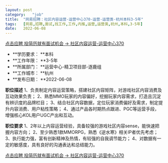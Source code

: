 ```yaml
---
layout:	post
category:	"job"
title:	"网易招聘：社区内容运营-运营中心370-运营-运营类-杭州本科3-5年"
tags:	[网易,招聘,面试,找工作,工作,内推,运营,运营类,杭州,本科,3-5年]
date:	2022-06-08
---
```


[点击应聘 投简历就有面试机会 -> 社区内容运营-运营中心370](http://mobile.bole.netease.com/bole/boleDetail?id=40739&employeeId=346f03c3cda5f04c&key=all)



- **学历要求： **本科
- **工作年限： **3-5年
- **所属部门： **运营中心-精卫项目部-逐鹿组
- **工作城市： **杭州
- **发布日期： **2022-06-08



**职位描述**
1、负责制定内容运营策略，搭建社区内容矩阵，对游戏社区内容消费及互动效果负责；
2、熟悉MMO玩家的内容偏好，挖掘玩家内容需求，打造且沉淀有辨识度的品牌栏目；
3、结合社区内容数据，定位玩家消费偏好及需求，制定提升内容消费、用户粘性策略；
4、通过产品各时期热点跟进、PGC等运营手段，增强核心KOL用户UGC产出和互动。



**职位要求**
1、2年以上内容运营经验，具备较强的游戏社区内容sense，能快速把握内容方向；
2、至少熟悉1款MMORPG，熟悉《逆水寒》相关IP者优先考虑；
3、执行能力强，富有创新精神及热情，有较强的自我调节能力；
4、对数据有一定的敏感度，具有良好的沟通表达和总结能力。



[点击应聘 投简历就有面试机会 -> 社区内容运营-运营中心370](http://mobile.bole.netease.com/bole/boleDetail?id=40739&employeeId=346f03c3cda5f04c&key=all)